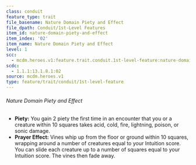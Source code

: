```yaml
---
class: conduit
feature_type: trait
file_basename: Nature Domain Piety and Effect
file_dpath: Conduit/1st-Level Features
item_id: nature-domain-piety-and-effect
item_index: '02'
item_name: Nature Domain Piety and Effect
level: 1
scc:
  - mcdm.heroes.v1:feature.trait.conduit.1st-level-feature:nature-domain-piety-and-effect
scdc:
  - 1.1.1:13.1.8.1:02
source: mcdm.heroes.v1
type: feature/trait/conduit/1st-level-feature
---
```


###### Nature Domain Piety and Effect

- **Piety:** You gain 2 piety the first time in an encounter that you or a creature within 10 squares takes acid, cold, fire, lightning, poison, or sonic damage.
- **Prayer Effect:** Vines whip up from the floor or ground within 10 squares, wrapping around a number of creatures equal to your Intuition score. You can slide each creature up to a number of squares equal to your Intuition score. The vines then fade away.
